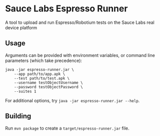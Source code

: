 # Sauce Labs Espresso Runner

A tool to upload and run Espresso/Robotium tests on the Sauce Labs real device platform

## Usage

Arguments can be provided with environment variables, or command line parameters (which take precedence):

```
java -jar espresso-runner.jar \
    --app path/to/app.apk \
    --test path/to/test.apk \
    --username testObjectUsername \
    --password testObjectPassword \
    --suites 1
```

For additional options, try `java -jar espresso-runner.jar --help`.

## Building

Run `mvn package` to create a `target/espresso-runner.jar` file.
